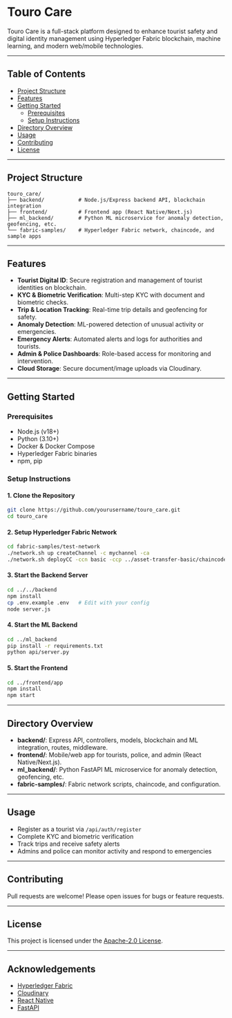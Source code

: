 # Touro Care

Touro Care is a full-stack platform designed to enhance tourist safety and digital identity management using Hyperledger Fabric blockchain, machine learning, and modern web/mobile technologies.

---

## Table of Contents

- [Project Structure](#project-structure)
- [Features](#features)
- [Getting Started](#getting-started)
  - [Prerequisites](#prerequisites)
  - [Setup Instructions](#setup-instructions)
- [Directory Overview](#directory-overview)
- [Usage](#usage)
- [Contributing](#contributing)
- [License](#license)

---

## Project Structure

```
touro_care/
├── backend/           # Node.js/Express backend API, blockchain integration
├── frontend/          # Frontend app (React Native/Next.js)
├── ml_backend/        # Python ML microservice for anomaly detection, geofencing, etc.
└── fabric-samples/    # Hyperledger Fabric network, chaincode, and sample apps
```

---

## Features

- **Tourist Digital ID**: Secure registration and management of tourist identities on blockchain.
- **KYC & Biometric Verification**: Multi-step KYC with document and biometric checks.
- **Trip & Location Tracking**: Real-time trip details and geofencing for safety.
- **Anomaly Detection**: ML-powered detection of unusual activity or emergencies.
- **Emergency Alerts**: Automated alerts and logs for authorities and tourists.
- **Admin & Police Dashboards**: Role-based access for monitoring and intervention.
- **Cloud Storage**: Secure document/image uploads via Cloudinary.

---

## Getting Started

### Prerequisites

- Node.js (v18+)
- Python (3.10+)
- Docker & Docker Compose
- Hyperledger Fabric binaries
- npm, pip

### Setup Instructions

#### 1. Clone the Repository

```sh
git clone https://github.com/yourusername/touro_care.git
cd touro_care
```

#### 2. Setup Hyperledger Fabric Network

```sh
cd fabric-samples/test-network
./network.sh up createChannel -c mychannel -ca
./network.sh deployCC -ccn basic -ccp ../asset-transfer-basic/chaincode-javascript/ -ccl javascript
```

#### 3. Start the Backend Server

```sh
cd ../../backend
npm install
cp .env.example .env   # Edit with your config
node server.js
```

#### 4. Start the ML Backend

```sh
cd ../ml_backend
pip install -r requirements.txt
python api/server.py
```

#### 5. Start the Frontend

```sh
cd ../frontend/app
npm install
npm start
```

---

## Directory Overview

- **backend/**: Express API, controllers, models, blockchain and ML integration, routes, middleware.
- **frontend/**: Mobile/web app for tourists, police, and admin (React Native/Next.js).
- **ml_backend/**: Python FastAPI ML microservice for anomaly detection, geofencing, etc.
- **fabric-samples/**: Fabric network scripts, chaincode, and configuration.

---

## Usage

- Register as a tourist via `/api/auth/register`
- Complete KYC and biometric verification
- Track trips and receive safety alerts
- Admins and police can monitor activity and respond to emergencies

---

## Contributing

Pull requests are welcome! Please open issues for bugs or feature requests.

---

## License

This project is licensed under the [Apache-2.0 License](LICENSE).

---

## Acknowledgements

- [Hyperledger Fabric](https://www.hyperledger.org/use/fabric)
- [Cloudinary](https://cloudinary.com/)
- [React Native](https://reactnative.dev/)
- [FastAPI](https://fastapi.tiangolo.com/)
